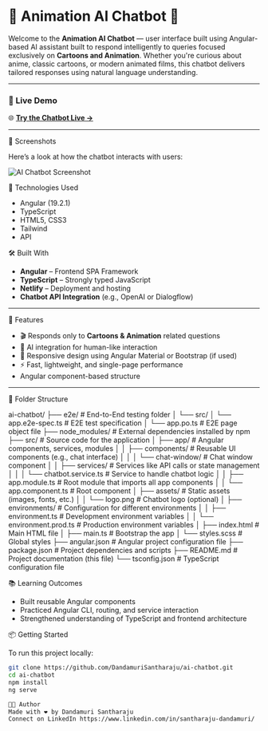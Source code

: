 # 🎨 Animation AI Chatbot 🤖

Welcome to the **Animation AI Chatbot** — user interface built using Angular-based AI assistant built to respond intelligently to queries focused exclusively on **Cartoons and Animation**. Whether you're curious about anime, classic cartoons, or modern animated films, this chatbot delivers tailored responses using natural language understanding.

---

### 🚀 Live Demo

🌐 **[Try the Chatbot Live →](https://animationai.netlify.app/)**

---

📸 Screenshots

Here’s a look at how the chatbot interacts with users:

![AI Chatbot Screenshot](src/assets/screenshots/chatbot-demo.png)

🔧 Technologies Used
- Angular (19.2.1)
- TypeScript
- HTML5, CSS3
- Tailwind
- API


🛠️ Built With

- **Angular** – Frontend SPA Framework
- **TypeScript** – Strongly typed JavaScript
- **Netlify** – Deployment and hosting
- **Chatbot API Integration** (e.g., OpenAI or Dialogflow)

---

🎯 Features

- 🎬 Responds only to **Cartoons & Animation** related questions
- 🤖 AI integration for human-like interaction
- 📱 Responsive design using Angular Material or Bootstrap (if used)
- ⚡ Fast, lightweight, and single-page performance
- Angular component-based structure

---

📂 Folder Structure

ai-chatbot/
├── e2e/                     # End-to-End testing folder
│   └── src/
│       └── app.e2e-spec.ts   # E2E test specification
│       └── app.po.ts         # E2E page object file
├── node_modules/             # External dependencies installed by npm
├── src/                      # Source code for the application
│   ├── app/                  # Angular components, services, modules
│   │   ├── components/       # Reusable UI components (e.g., chat interface)
│   │   │   └── chat-window/  # Chat window component
│   │   ├── services/         # Services like API calls or state management
│   │   │   └── chatbot.service.ts  # Service to handle chatbot logic
│   │   ├── app.module.ts     # Root module that imports all app components
│   │   └── app.component.ts  # Root component
│   ├── assets/               # Static assets (images, fonts, etc.)
│   │   └── logo.png          # Chatbot logo (optional)
│   ├── environments/         # Configuration for different environments
│   │   ├── environment.ts    # Development environment variables
│   │   └── environment.prod.ts  # Production environment variables
│   ├── index.html            # Main HTML file
│   ├── main.ts               # Bootstrap the app
│   └── styles.scss           # Global styles
├── angular.json              # Angular project configuration file
├── package.json              # Project dependencies and scripts
├── README.md                 # Project documentation (this file)
└── tsconfig.json             # TypeScript configuration file

📚 Learning Outcomes
- Built reusable Angular components
- Practiced Angular CLI, routing, and service interaction
- Strengthened understanding of TypeScript and frontend architecture
  
📦 Getting Started

To run this project locally:

```bash
git clone https://github.com/DandamuriSantharaju/ai-chatbot.git
cd ai-chatbot
npm install
ng serve

👨‍💻 Author
Made with ❤️ by Dandamuri Santharaju
Connect on LinkedIn https://www.linkedin.com/in/santharaju-dandamuri/
